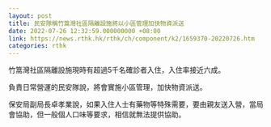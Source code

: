 ```yaml
---
layout: post
title: 民安隊稱竹篙灣社區隔離設施將以小區管理加快物資派送
date: 2022-07-26 12:32:59.000000000 +08:00
link: https://news.rthk.hk/rthk/ch/component/k2/1659370-20220726.htm
categories: rthk
---
```


竹篙灣社區隔離設施現時有超過5千名確診者入住，入住率接近六成。

負責日常營運的民安隊說，將會實施小區管理，加快物資派送。

保安局副局長卓孝業說，如果入住人士有藥物等特殊需要，要由親友送入營，當局會協助，但一般個人口味等要求，相信就無法提供協助。
